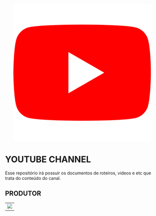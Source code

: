 
<p align="center">
<a href="https://www.youtube.com/channel/UCo7joJnMSFFFVNZLPxSaIyQ"><img src="imgs/readme/youtube.svg" width="450"/></a>
</p>

# YOUTUBE CHANNEL

Esse repositório irá possuir os documentos de roteiros, videos e etc que trata do conteúdo do canal.


## PRODUTOR 

<table>
    <tr><td><a href="https://github.com/jadson179"><img src="https://avatars0.githubusercontent.com/u/42282908?s=400&u=79ce909209ebf14da91a2d2517c9b0f9e378a4e1&v=4" width="50"/></a></td></tr>
</table>